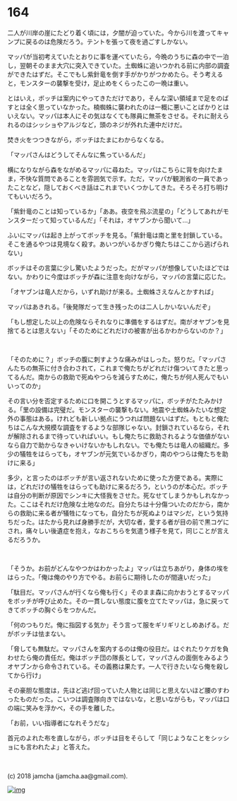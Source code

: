 # 164

二人が川岸の崖にたどり着く頃には，夕闇が迫っていた。今から川を渡ってキャンプに戻るのは危険だろう。テントを張って夜を過ごすしかない。  

マッパが当初考えていたとおりに事を運べていたら，今晩のうちに森の中で一泊し，翌朝そのまま大穴に突入できていた。土蜘蛛に追いつかれる前に内部の調査ができたはずだ。そこでもし紫針竜を倒す手がかりがつかめたら。そう考えると，モンスターの襲撃を受け，足止めをくらったこの一晩は重い。  

とはいえ，ボッチは案内にやってきただけであり，そんな深い領域まで足をのばすとは全く思っていなかった。楠蜘蛛に襲われたのは一概に悪いことばかりとはいえない。マッパは本人にその気はなくても隊員に無茶をさせる。それに耐えられるのはシッショやアルジなど，頭のネジが外れた連中だけだ。  

焚き火をつつきながら，ボッチはたまにわからなくなる。  

「マッパさんはどうしてそんなに焦っているんだ」  

横になりながら森をながめるマッパに尋ねた。マッパはこちらに背を向けたまま，不快な質問であることを雰囲気で示す。ただ，マッパが観測省の一員であったことなど，隠しておくべき話はこれまでいくつかしてきた。そろそろ打ち明けてもいいだろう。  

「紫針竜のことは知っているか」「ああ。夜空を飛ぶ流星の」「どうしてあれがモンスターだって知っているんだ」「それは，オヤブンから聞いて…」  

ふいにマッパは起き上がってボッチを見る。「紫針竜は南と里を封鎖している。そこを通るやつは見境なく殺す。あいつがいるかぎり俺たちはここから逃げられない」  

ボッチはその言葉に少し驚いたようだった。だがマッパが想像していたほどではない。かわりに今度はボッチが森に注意を向けながら，マッパの言葉に応じた。  

「オヤブンは竜人だから，いずれ助けが来る。土蜘蛛さえなんとかすれば」  

マッパはあきれる。「後発隊だって生き残ったのは二人しかいないんだぞ」  

「もし想定した以上の危険ならそれなりに準備をするはずだ。南がオヤブンを見捨てるとは思えない」「そのためにどれだけの被害が出るかわからないのか？」  

<br>  

「そのために？」ボッチの腹に刺すような痛みがはしった。怒りだ。「マッパさんたちの無茶に付き合わされて，これまで俺たちがどれだけ傷ついてきたと思ってるんだ。南からの救助で死ぬやつらを減らすために，俺たちが何人死んでもいいってのか」  

その言い分を否定するために口を開こうとするマッパに，ボッチがたたみかける。「里の設備は完璧だ。モンスターの襲撃もない。地震や土蜘蛛みたいな想定外の事態はある。けれども新しい拠点にうつれば問題ないはずだ。もともと俺たちはこんな大規模な調査をするような部隊じゃない。封鎖されているなら，それが解除されるまで待っていればいい。もし俺たちに救助されるような価値がないなら自力で助からなきゃいけないかもしれない。でも俺たちは竜人の組織だ。多少の犠牲をはらっても，オヤブンが元気でいるかぎり，南のやつらは俺たちを助けに来る」  

多少，と言ったのはボッチが言い返されないために使った方便である。実際には，どれだけの犠牲をはらっても助けに来るだろう，というのが本心だ。ボッチは自分の判断が原因でシンキに大怪我をさせた。死なせてしまうかもしれなかった。ここはそれだけ危険な土地なのだ。自分たちは十分傷ついたのだから，南からの救助に来る者が犠牲になっても，自分たちが死ぬよりはマシだ，という気持ちだった。はたから見れば身勝手だが，大切な者，愛する者が目の前で黒コゲにされ，痛々しい後遺症を抱え，なおこちらを気遣う様子を見て，同じことが言えるだろうか。  

<br>  

「そうか。お前がどんなやつかはわかったよ」マッパは立ちあがり，身体の埃をはらった。「俺は俺のやり方でやる。お前らに期待したのが間違いだった」  

「駄目だ。マッパさんが行くなら俺も行く」そのまま森に向かおうとするマッパをボッチが呼び止めた。その一貫しない態度に腹を立てたマッパは，急に戻ってきてボッチの胸ぐらをつかんだ。  

「何のつもりだ。俺に指図する気か」そう言って服をギリギリとしめあげる。だがボッチは怯まない。  

「脅しても無駄だ。マッパさんを案内するのは俺の役目だ。はぐれたりケガを負わせたら俺の責任だ。俺はボッチ団の隊長として，マッパさんの面倒をみるようオヤブンから命令されている。その義務は果たす。一人で行きたいなら俺を殺してから行け」  

その豪胆な態度は，先ほど逃げ回っていた人物とは同じと思えないほど腰のすわったものだった。こいつは調査隊向きではないな，と思いながらも，マッパは口の端に笑みを浮かべ，その手を離した。  

「お前，いい指導者になれそうだな」  

首元のよれた布を直しながら，ボッチは目をそらして「同じようなことをシッショにも言われたよ」と答えた。  

<br>  
<br>  
(c) 2018 jamcha (jamcha.aa@gmail.com).  

[![img](http://i.creativecommons.org/l/by-nc-sa/4.0/88x31.png)](http://creativecommons.org/licenses/by-nc-sa/4.0/deed)
